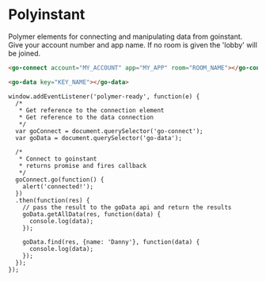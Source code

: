 Polyinstant
==========

Polymer elements for connecting and manipulating data from goinstant.
Give your account number and app name. If no room is given the 'lobby' will be joined.

```HTML
<go-connect account="MY_ACCOUNT" app="MY_APP" room="ROOM_NAME"></go-connect>

<go-data key="KEY_NAME"></go-data>
```

```JS
window.addEventListener('polymer-ready', function(e) {
  /*
   * Get reference to the connection element
   * Get reference to the data connection
   */
  var goConnect = document.querySelector('go-connect');
  var goData = document.querySelector('go-data');

  /*
   * Connect to goinstant
   * returns promise and fires callback
   */
  goConnect.go(function() {
    alert('connected!');
  })
  .then(function(res) {
    // pass the result to the goData api and return the results
    goData.getAllData(res, function(data) {
      console.log(data);
    });

    goData.find(res, {name: 'Danny'}, function(data) {
      console.log(data);
    });
  });
});
```
